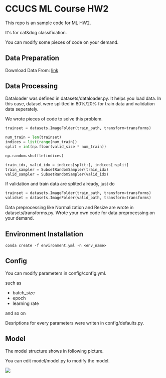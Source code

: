 # CCUCS ML Course HW2

This repo is an sample code for ML HW2.

It's for cat&dog classification.

You can modify some pieces of code on your demand.

## Data Preparation

Download Data From: [link](https://www.kaggle.com/pocahontas1010/dogs-vs-cats-for-pytorch/download)

## Data Processing

Dataloader was defined in datasets/dataloader.py. It helps you load data.
In this case, dataset were splitted in 80%/20% for train data and validation data seperately.

We wrote pieces of code to solve this problem.

```python
trainset = datasets.ImageFolder(train_path, transform=transforms)
    
num_train = len(trainset)
indices = list(range(num_train))
split = int(np.floor(valid_size * num_train))

np.random.shuffle(indices)

train_idx, valid_idx = indices[split:], indices[:split]
train_sampler = SubsetRandomSampler(train_idx)
valid_sampler = SubsetRandomSampler(valid_idx)
```

If validation and train data are splited already, just do

```python
trainset = datasets.ImageFolder(train_path, transform=transforms)
validset = datasets.ImageFolder(valid_path, transform=transforms)
```

Data preprocessing like Normalization and Resize are wrote in datasets/transforms.py. Wrote your own code for data preprocessing on your demand.

## Environment Installation

```
conda create -f environment.yml -n <env_name>
```

## Config

You can modify parameters in config/config.yml.

such as 
  - batch_size
  - epoch
  - learning rate

and so on

Desriptions for every parameters were writen in config/defaults.py.

## Model

The model structure shows in following picture.

You can edit model/model.py to modify the model.

![](https://github.com/apie0419/ml-hw/tree/master/hw2/figures/cnn.png)